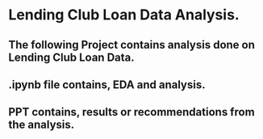 # Lending Club Loan Data Analysis.
## The following Project contains analysis done on Lending Club Loan Data.
## .ipynb file contains, EDA and analysis.
## PPT contains, results or recommendations from the analysis.